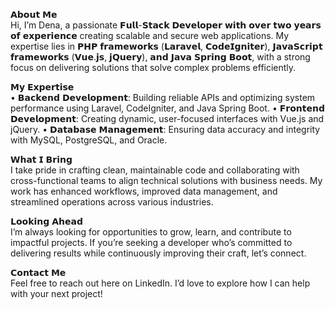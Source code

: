𝗔𝗯𝗼𝘂𝘁 𝗠𝗲\
Hi, I’m Dena, a passionate 𝗙𝘂𝗹𝗹-𝗦𝘁𝗮𝗰𝗸 𝗗𝗲𝘃𝗲𝗹𝗼𝗽𝗲𝗿 𝘄𝗶𝘁𝗵 𝗼𝘃𝗲𝗿 𝘁𝘄𝗼 𝘆𝗲𝗮𝗿𝘀 𝗼𝗳 𝗲𝘅𝗽𝗲𝗿𝗶𝗲𝗻𝗰𝗲 creating scalable and secure web applications. My expertise lies in 𝗣𝗛𝗣 𝗳𝗿𝗮𝗺𝗲𝘄𝗼𝗿𝗸𝘀 (𝗟𝗮𝗿𝗮𝘃𝗲𝗹, 𝗖𝗼𝗱𝗲𝗜𝗴𝗻𝗶𝘁𝗲𝗿), 𝗝𝗮𝘃𝗮𝗦𝗰𝗿𝗶𝗽𝘁 𝗳𝗿𝗮𝗺𝗲𝘄𝗼𝗿𝗸𝘀 (𝗩𝘂𝗲.𝗷𝘀, 𝗷𝗤𝘂𝗲𝗿𝘆), 𝗮𝗻𝗱 𝗝𝗮𝘃𝗮 𝗦𝗽𝗿𝗶𝗻𝗴 𝗕𝗼𝗼𝘁, with a strong focus on delivering solutions that solve complex problems efficiently.

𝗠𝘆 𝗘𝘅𝗽𝗲𝗿𝘁𝗶𝘀𝗲\
• 𝗕𝗮𝗰𝗸𝗲𝗻𝗱 𝗗𝗲𝘃𝗲𝗹𝗼𝗽𝗺𝗲𝗻𝘁: Building reliable APIs and optimizing system performance using Laravel, CodeIgniter, and Java Spring Boot.
• 𝗙𝗿𝗼𝗻𝘁𝗲𝗻𝗱 𝗗𝗲𝘃𝗲𝗹𝗼𝗽𝗺𝗲𝗻𝘁: Creating dynamic, user-focused interfaces with Vue.js and jQuery.
• 𝗗𝗮𝘁𝗮𝗯𝗮𝘀𝗲 𝗠𝗮𝗻𝗮𝗴𝗲𝗺𝗲𝗻𝘁: Ensuring data accuracy and integrity with MySQL, PostgreSQL, and Oracle.

𝗪𝗵𝗮𝘁 𝗜 𝗕𝗿𝗶𝗻𝗴\
I take pride in crafting clean, maintainable code and collaborating with cross-functional teams to align technical solutions with business needs. My work has enhanced workflows, improved data management, and streamlined operations across various industries.

𝗟𝗼𝗼𝗸𝗶𝗻𝗴 𝗔𝗵𝗲𝗮𝗱\
I’m always looking for opportunities to grow, learn, and contribute to impactful projects. If you’re seeking a developer who’s committed to delivering results while continuously improving their craft, let’s connect.

𝗖𝗼𝗻𝘁𝗮𝗰𝘁 𝗠𝗲\
Feel free to reach out here on LinkedIn. I’d love to explore how I can help with your next project!
